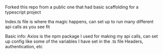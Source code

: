 Forked this repo from a public one that had basic scaffolding for a typescript project

Index.ts file is where tha magic happens, can set up to run many different api calls as you see fit

Basic info:
Axios is the npm package I used for making my api calls, can set up config like some of the variables I have set in the .ts file
Headers, authentication, etc
